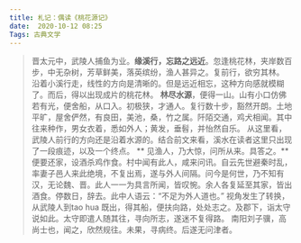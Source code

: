 ```yaml
---
title: 札记：偶读《桃花源记》
date:  2020-10-12 08:25
Tags: 古典文学
---
```


>  晋太元中，武陵人捕鱼为业。**缘溪行，忘路之远近**。忽逢桃花林，夹岸数百步，中无杂树，芳草鲜美，落英缤纷，渔人甚异之。复前行，欲穷其林。
沿着小溪行走，线性的方向是清晰的。但是远近相忘，这种方向感就模糊了。而后，得以出现成片的桃花林。
> **林尽水源**，便得一山。山有小口仿佛若有光，便舍船，从口入。初极狭，才通人。复行数十步，豁然开朗。土地平旷，屋舍俨然，有良田，美池，桑，竹之属。阡陌交通，鸡犬相闻。其中往来种作，男女衣着，悉如外人；黄发，垂髫，并怡然自乐。
从这里看，武陵人前行的方向还是沿着水源的。结合前文来看，溪水在读者这里只出现了一段痕迹，以及一个终点。
>** 见渔人，乃大惊，问所从来。具答之。**便要还家，设酒杀鸡作食。村中闻有此人，咸来问讯。自云先世避秦时乱，率妻子邑人来此绝境，不复出焉，遂与外人间隔。问今是何世，乃不知有汉，无论魏、晋。此人一一为具言所闻，皆叹惋。余人各复延至其家，皆出酒食。停数日，辞去。此中人语云：“不足为外人道也。”
视角发生了转换，从武陵人到tao hua
> 既出，得其船，便扶向路，处处志之。及郡下，诣太守说如此。太守即遣人随其往，寻向所志，遂迷不复得路。
> 南阳刘子骥，高尚士也，闻之，欣然规往。未果，寻病终。后遂无问津者。